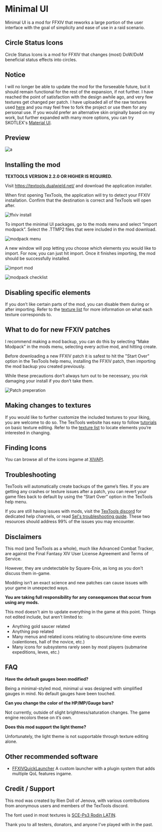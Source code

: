 # Minimal UI

Minimal UI is a mod for FFXIV that reworks a large portion of the user interface with the goal of simplicity and ease of use in a raid scenario.

## Circle Status Icons

Circle Status Icons is a mod for FFXIV that changes (most) DoW/DoM beneficial status effects into circles.

## Notice
I will no longer be able to update the mod for the forseeable future, but it should remain functional for the rest of the expansion, if not further. I have reached the point of satisfaction with the design awhile ago, and very few textures get changed per patch. I have uploaded all of the raw textures used [here](https://github.com/rien-doll/minimal-ui/tree/master/textures) and you may feel free to fork the project or use them for any personal use. If you would prefer an alternative skin originally based on my work, but further expanded with many more options, you can try SKOTLEX's [Material UI](https://github.com/skotlex/ffxiv-material-ui). 

## Preview
![a](preview2.png)

## Installing the mod

**TEXTOOLS VERSION 2.2.0 OR HIGHER IS REQUIRED.**

Visit https://textools.dualwield.net/ and download the application installer.

When first opening TexTools, the application will try to detect your FFXIV installation. Confirm that the destination is correct and TexTools will open after.


![ffxiv install](tutorial/1.png)


To import the minimal UI packages, go to the mods menu and select “import modpack”. Select the .TTMP2 files that were included in the mod download.

![modpack menu](tutorial/2.png)

A new window will pop letting you choose which elements you would like to import. For now, you can just hit import. Once it finishes importing, the mod should be successfully installed.


![import mod](tutorial/3.png)


![modpack checklist](tutorial/4.png)

## Disabling specific elements
If you don’t like certain parts of the mod, you can disable them during or after importing. Refer to the [texture list](/texturelist) for more information on what each texture corresponds to.


## What to do for new FFXIV patches

I recommend making a mod backup, you can do this by selecting “Make Modpack” in the mods menu, selecting every active mod, and hitting create.

Before downloading a new FFXIV patch it is safest to hit the "Start Over" option in the TexTools help menu, installing the FFXIV patch, then importing the mod backup you created previously.

While these precautions don’t always turn out to be necessary, you risk damaging your install if you don’t take them.


![Patch preperation](tutorial/5.jpg)


## Making changes to textures
If you would like to further customize the included textures to your liking, you are welcome to do so. The TexTools website has easy to follow [tutorials](https://textools.dualwield.net/tutorials/) on basic texture editing. Refer to the [texture list](/texturelist) to locate elements you’re interested in changing.

## Finding Icons
You can browse all of the icons ingame at [XIVAPI](https://xivapi.com/docs/Icons).

## Troubleshooting

TexTools will automatically create backups of the game’s files. If you are getting any crashes or texture issues after a patch, you can revert your game files back to default by using the “Start Over” option in the TexTools help menu.

If you are still having issues with mods, visit the [TexTools discord](https://discord.gg/ssupHwX) for dedicated help channels, 
or read [Sel's troubleshooting guide](https://docs.google.com/document/d/1uZ7XfhzFH-Aw9xjN55WGF7-rGoH-vRiAocRnXwE_uUo/). These two resources should address 99% of the issues you may encounter.





## Disclaimers
This mod (and TexTools as a whole), much like Advanced Combat Tracker, are against the Final Fantasy XIV User License Agreement and Terms of Service. 

However, they are undetectable by Square-Enix, as long as you don't discuss them in-game. 

Modding isn’t an exact science and new patches can cause issues with your game in unexpected ways. 

**You are taking full responsibility for any consequences that occur from using any mods.**


This mod doesn't aim to update everything in the game at this point. Things not edited include, but aren't limited to:

* Anything gold saucer related
* Anything pvp related
* Many menus and related icons relating to obscure/one-time events (valentiones, hall of the novice, etc.)
* Many icons for subsystems rarely seen by most players (submarine expeditions, leves, etc.)


## FAQ
**Have the default gauges been modified?**

Being a minimal-styled mod, minimal ui was designed with simplified gauges in mind. No default gauges have been touched.

**Can you change the color of the HP/MP/Gauge bars?**

Not currently, outside of slight brightness/saturation changes. The game engine recolors these on it’s own.


**Does this mod support the light theme?**

Unfortunately, the light theme is not supportable through texture editing alone.

## Other recommended software

* [FFXIVQuickLauncher](https://github.com/goatcorp/FFXIVQuickLauncher)
A custom launcher with a plugin system that adds multiple QoL features ingame.


## Credit / Support 
This mod was created by Rien Doll of Jenova, with various contributions from anonymous users and members of the TexTools discord.  

The font used in most textures is [SCE-Ps3 Rodin LATIN](https://fontsup.com/font/sce-ps3-rodin-latin-bold.html).  

Thank you to all testers, donators, and anyone I've played with in the past. 


